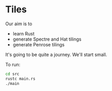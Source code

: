 # Tiles

Our aim is to

* learn Rust
* generate Spectre and Hat tilings
* generate Penrose tilings

It's going to be quite a journey.  We'll start small.

To run:

```sh
cd src
rustc main.rs
./main
```
